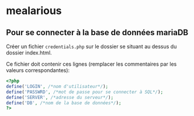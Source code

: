 # mealarious

## Pour se connecter à la base de données mariaDB

Créer un fichier `credentials.php` sur le dossier
se situant au dessus du dossier index.html.

Ce fichier doit contenir ces lignes
(remplacer les commentaires par les valeurs correspondantes):

```php
<?php
define('LOGIN', /*nom d'utilisateur*/);
define('PASSWRD', /*mot de passe pour se connecter à SQL*/);
define('SERVER', /*adresse du serveur*/);
define('DB', /*nom de la base de données*/);
?>
```
